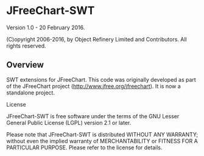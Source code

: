 JFreeChart-SWT
==============

Version 1.0 - 20 February 2016.

(C)opyright 2006-2016, by Object Refinery Limited and Contributors. All rights reserved.

Overview
--------
SWT extensions for JFreeChart. This code was originally developed as part of the JFreeChart project (http://www.jfree.org/jfreechart). It is now a standalone project.

License

JFreeChart-SWT is free software under the terms of the GNU Lesser General Public License (LGPL) version 2.1 or later.

Please note that JFreeChart-SWT is distributed WITHOUT ANY WARRANTY; without even the implied warranty of MERCHANTABILITY or FITNESS FOR A PARTICULAR PURPOSE. Please refer to the license for details.
